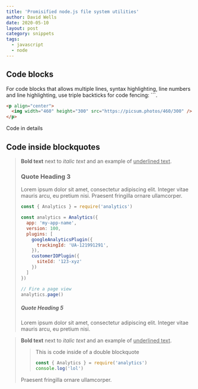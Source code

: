 ```yaml
---
title: 'Promisified node.js file system utilities'
author: David Wells
date: 2020-05-10
layout: post
category: snippets
tags:
  - javascript
  - node
---
```


## Code blocks

For code blocks that allows multiple lines, syntax highlighting, line numbers and line highlighting, use triple backticks for code fencing: ```.

```html
<p align="center">
  <img width="460" height="300" src="https://picsum.photos/460/300" />
</p>
```

Code in details

## Code inside blockquotes

> **Bold text** next to *italic text* and an example of <u>underlined text</u>.
>
> ### Quote Heading 3
> Lorem ipsum dolor sit amet, consectetur adipiscing elit.
> Integer vitae mauris arcu, eu pretium nisi.
> Praesent fringilla ornare ullamcorper.
>
> ```js
> const { Analytics } = require('analytics')
>
> const analytics = Analytics({
>   app: 'my-app-name',
>   version: 100,
>   plugins: [
>     googleAnalyticsPlugin({
>       trackingId: 'UA-121991291',
>     }),
>     customerIOPlugin({
>       siteId: '123-xyz'
>     })
>   ]
> })
>
> // Fire a page view
> analytics.page()
> ```
>
> ##### Quote Heading 5
> Lorem ipsum dolor sit amet, consectetur adipiscing elit. Integer vitae mauris arcu, eu pretium nisi.


> **Bold text** next to *italic text* and an example of <u>underlined text</u>.
>
> > This is code inside of a double blockquote
> > ```js
> > const { Analytics } = require('analytics')
> > console.log('lol')
> > ```
> Praesent fringilla ornare ullamcorper.
